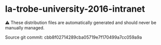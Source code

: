 # la-trobe-university-2016-intranet

:warning: These distribution files are automatically generated and should never be manually managed.

Source git commit: cbb8f02714289cba05719e7f170499a7cc059a9a
